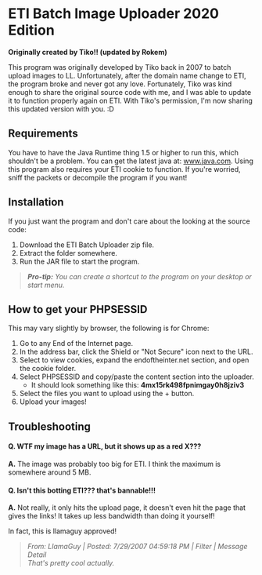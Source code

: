 # ETI Batch Image Uploader 2020 Edition
**Originally created by Tiko!! (updated by Rokem)**
<p>This program was originally developed by Tiko back in 2007 to batch upload images to LL. Unfortunately, after the domain name change to ETI, the program broke and never got any love. Fortunately, Tiko was kind enough to share the original source code with me, and I was able to update it to function properly again on ETI. With Tiko's permission, I'm now sharing this updated version with you. :D

## Requirements
You have to have the Java Runtime thing 1.5 or higher to run this, which shouldn't be a problem. You can get the latest java at: www.java.com. Using this program also requires your ETI cookie to function. If you're worried, sniff the packets or decompile the program if you want!

## Installation
If you just want the program and don't care about the looking at the source code:
1. Download the ETI Batch Uploader zip file.
2. Extract the folder somewhere.
3. Run the JAR file to start the program.

 > *__Pro-tip:__ You can create a shortcut to the program on your desktop or start menu.*

## How to get your PHPSESSID
This may vary slightly by browser, the following is for Chrome:
1. Go to any End of the Internet page.
2. In the address bar, click the Shield or "Not Secure" icon next to the URL.
3. Select to view cookies, expand the endoftheinter.net section, and open the cookie folder.
4. Select PHPSESSID and copy/paste the content section into the uploader.
    * It should look something like this: __4mx15rk498fpnimgay0h8jziv3__
5. Select the files you want to upload using the + button.
6. Upload your images!

## Troubleshooting
#### Q. WTF my image has a URL, but it shows up as a red X???
**A.** The image was probably too big for ETI. I think the maximum is somewhere around 5 MB.

#### Q. Isn't this botting ETI??? that's bannable!!!
**A.** Not really, it only hits the upload page, it doesn't even hit the page that gives the links! It takes up less bandwidth than doing it yourself!

In fact, this is llamaguy approved!
	
 > *From: LlamaGuy | Posted: 7/29/2007 04:59:18 PM | Filter | Message Detail*<br>
 > *That's pretty cool actually.*
